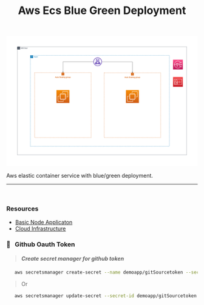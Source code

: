 <h1 align="center">Aws Ecs Blue Green Deployment</h1>
</br>

<p align="center">
   <img src="https://raw.githubusercontent.com/edo92/Aws-Ecs-BlueGreen-Deployment/main/.assets/basediagram.png"/>
</p>

Aws elastic container service with blue/green deployment.

---

</br>

### Resources

-  [Basic Node Applicaton](https://github.com/edo92/Simple-Express-Server)
-  [Cloud Infrastructure](https://github.com/edo92/Aws-Ecs-BlueGreen-Deployment)

### :key: &nbsp; Github Oauth Token

> #### <i class="fa fa-gear fa-spin fa-2x" style="color: firebrick"></i> **_Create secret manager for github token_**

```sh
   aws secretsmanager create-secret --name demoapp/gitSourcetoken --secret-string <GITHUB_TOKEN>
```

> Or

```sh
   aws secretsmanager update-secret --secret-id demoapp/gitSourcetoken --secret-string <GITHUB_TOKEN>
```

</br>
